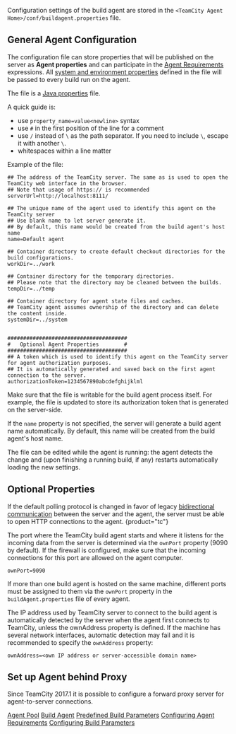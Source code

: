 [//]: # (title: Build Agent Configuration)
[//]: # (auxiliary-id: Build Agent Configuration)

Configuration settings of the build agent are stored in the `<TeamCity Agent Home>/conf/buildagent.properties` file.

## General Agent Configuration

The configuration file can store properties that will be published on the server as __Agent properties__ and can participate in the [Agent Requirements](agent-requirements.md) expressions. All [system and environment properties](predefined-build-parameters.md#Agent+Properties) defined in the file will be passed to every build run on the agent.

The file is a [Java properties](http://java.sun.com/j2se/1.5.0/docs/api/java/util/Properties.html#load(java.io.InputStream)) file.

A quick guide is:
* use `property_name=value<newline>` syntax
* use `#` in the first position of the line for a comment
* use `/` instead of `\` as the path separator. If you need to include `\`, escape it with another `\`.
* whitespaces within a line matter

Example of the file:


```Shell
## The address of the TeamCity server. The same as is used to open the TeamCity web interface in the browser.
## Note that usage of https:// is recommended
serverUrl=http://localhost:8111/

## The unique name of the agent used to identify this agent on the TeamCity server
## Use blank name to let server generate it.
## By default, this name would be created from the build agent's host name
name=Default agent

## Container directory to create default checkout directories for the build configurations.
workDir=../work

## Container directory for the temporary directories.
## Please note that the directory may be cleaned between the builds.
tempDir=../temp
 
## Container directory for agent state files and caches.
## TeamCity agent assumes ownership of the directory and can delete the content inside.
systemDir=../system

 
######################################
#   Optional Agent Properties        #
######################################
## A token which is used to identify this agent on the TeamCity server for agent authorization purposes.
## It is automatically generated and saved back on the first agent connection to the server.
authorizationToken=1234567890abcdefghijklml

```

<note>

Make sure that the file is writable for the build agent process itself. For example, the file is updated to store its authorization token that is generated on the server\-side.
</note>

If the `name` property is not specified, the server will generate a build agent name automatically. By default, this name will be created from the build agent's host name.

The file can be edited while the agent is running: the agent detects the change and (upon finishing a running build, if any) restarts automatically  loading the new settings. 

## Optional Properties

If the default polling protocol is changed in favor of legacy [bidirectional communication](setting-up-and-running-additional-build-agents.md#Bidirectional+Communication) between the server and the agent, the server must be able to open HTTP connections to the agent.
{product="tc"}

The port where the TeamCity build agent starts and where it listens for the incoming data from the server is determined via the `ownPort` property (9090 by default). If the firewall is configured, make sure that the incoming connections for this port are allowed on the agent computer.

```Shell
ownPort=9090

```

<tip>

If more than one build agent is hosted on the same machine, different ports must be assigned to them via the `ownPort` property in the `buildAgent.properties` file of every agent.
</tip>

The IP address used by TeamCity server to connect to the build agent is automatically detected by the server when the agent first connects to TeamCity, unless the ownAddress property is defined. If the machine has several network interfaces, automatic detection may fail and it is recommended to specify the `ownAddress` property:

```Shell
ownAddress=<own IP address or server-accessible domain name>

```

## Set up Agent behind Proxy

Since TeamCity 2017.1 it is possible to configure a forward proxy server for agent-to-server connections.

<include src="how-to.md" include-id="agent-proxy-server"/>

 
<seealso>
        <category ref="concepts">
            <a href="agent-pool.md">Agent Pool</a>
            <a href="build-agent.md">Build Agent</a>
        </category>
        <category ref="admin-guide">
            <a href="predefined-build-parameters.md">Predefined Build Parameters</a>
            <a href="configuring-agent-requirements.md">Configuring Agent Requirements</a>
            <a href="configuring-build-parameters.md">Configuring Build Parameters</a>
        </category>
</seealso>

